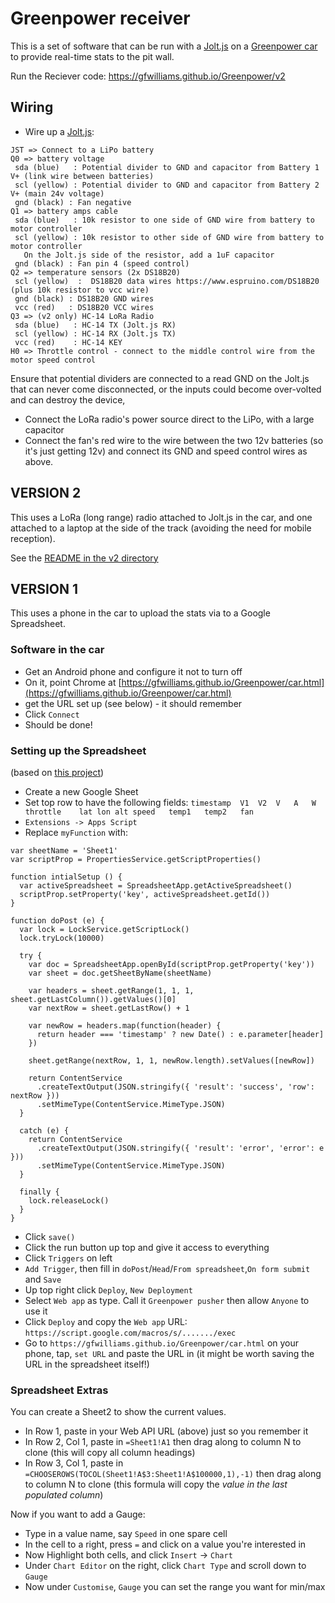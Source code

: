 Greenpower receiver
===================

This is a set of software that can be run with a [Jolt.js](https://www.espruino.com/Jolt.js) on a [Greenpower car](https://www.greenpower.co.uk/) to provide real-time stats to the pit wall.

Run the Reciever code: https://gfwilliams.github.io/Greenpower/v2


## Wiring

* Wire up a [Jolt.js](https://www.espruino.com/Jolt.js):

```
JST => Connect to a LiPo battery
Q0 => battery voltage
 sda (blue)   : Potential divider to GND and capacitor from Battery 1 V+ (link wire between batteries)
 scl (yellow) : Potential divider to GND and capacitor from Battery 2 V+ (main 24v voltage)
 gnd (black) : Fan negative
Q1 => battery amps cable
 sda (blue)   : 10k resistor to one side of GND wire from battery to motor controller
 scl (yellow) : 10k resistor to other side of GND wire from battery to motor controller 
   On the Jolt.js side of the resistor, add a 1uF capacitor
 gnd (black) : Fan pin 4 (speed control)
Q2 => temperature sensors (2x DS18B20)
 scl (yellow)  :  DS18B20 data wires https://www.espruino.com/DS18B20 (plus 10k resistor to vcc wire)
 gnd (black) : DS18B20 GND wires
 vcc (red)   : DS18B20 VCC wires
Q3 => (v2 only) HC-14 LoRa Radio
 sda (blue)   : HC-14 TX (Jolt.js RX)
 scl (yellow) : HC-14 RX (Jolt.js TX)
 vcc (red)    : HC-14 KEY
H0 => Throttle control - connect to the middle control wire from the motor speed control
```

Ensure that potential dividers are connected to a read GND on the Jolt.js that can never come disconnected, or the
inputs could become over-volted and can destroy the device,

* Connect the LoRa radio's power source direct to the LiPo, with a large capacitor
* Connect the fan's red wire to the wire between the two 12v batteries (so it's just getting 12v) and connect its GND and speed control wires as above.


VERSION 2
---------

This uses a LoRa (long range) radio attached to Jolt.js in the car, and one attached to a laptop at the side of the track (avoiding the need for mobile reception).

See the [README in the v2 directory](v2/README.md)


VERSION 1
---------

This uses a phone in the car to upload the stats via to a Google Spreadsheet.

### Software in the car

* Get an Android phone and configure it not to turn off 
* On it, point Chrome at [https://gfwilliams.github.io/Greenpower/car.html](https://gfwilliams.github.io/Greenpower/car.html)
* get the URL set up (see below) - it should remember
* Click `Connect`
* Should be done!

### Setting up the Spreadsheet

(based on [this project](https://github.com/jamiewilson/form-to-google-sheets))

* Create a new Google Sheet
* Set top row to have the following fields: `timestamp	V1	V2	V	A	W	throttle	lat	lon	alt	speed	temp1	temp2	fan`
* `Extensions -> Apps Script`
* Replace `myFunction` with:

```
var sheetName = 'Sheet1'
var scriptProp = PropertiesService.getScriptProperties()

function intialSetup () {
  var activeSpreadsheet = SpreadsheetApp.getActiveSpreadsheet()
  scriptProp.setProperty('key', activeSpreadsheet.getId())
}

function doPost (e) {
  var lock = LockService.getScriptLock()
  lock.tryLock(10000)

  try {
    var doc = SpreadsheetApp.openById(scriptProp.getProperty('key'))
    var sheet = doc.getSheetByName(sheetName)

    var headers = sheet.getRange(1, 1, 1, sheet.getLastColumn()).getValues()[0]
    var nextRow = sheet.getLastRow() + 1

    var newRow = headers.map(function(header) {
      return header === 'timestamp' ? new Date() : e.parameter[header]
    })

    sheet.getRange(nextRow, 1, 1, newRow.length).setValues([newRow])

    return ContentService
      .createTextOutput(JSON.stringify({ 'result': 'success', 'row': nextRow }))
      .setMimeType(ContentService.MimeType.JSON)
  }

  catch (e) {
    return ContentService
      .createTextOutput(JSON.stringify({ 'result': 'error', 'error': e }))
      .setMimeType(ContentService.MimeType.JSON)
  }

  finally {
    lock.releaseLock()
  }
}
```

* Click `save()`
* Click the run button up top and give it access to everything
* Click `Triggers` on left
* `Add Trigger`, then fill in `doPost`/`Head`/`From spreadsheet`,`On form submit` and `Save`
* Up top right click `Deploy`, `New Deployment`
* Select `Web app` as type. Call it `Greenpower pusher` then allow `Anyone` to use it
* Click `Deploy` and copy the `Web app` URL: `https://script.google.com/macros/s/......./exec`
* Go to `https://gfwilliams.github.io/Greenpower/car.html` on your phone, tap, `set URL` and paste the URL in
  (it might be worth saving the URL in the spreadsheet itself!)

### Spreadsheet Extras

You can create a Sheet2 to show the current values.

* In Row 1, paste in your Web API URL (above) just so you remember it
* In Row 2, Col 1, paste in `=Sheet1!A1` then drag along to column N to clone (this will copy all column headings)
* In Row 3, Col 1, paste in `=CHOOSEROWS(TOCOL(Sheet1!A$3:Sheet1!A$100000,1),-1)` then drag along to column N to clone (this formula will copy the *value in the last populated column*)

Now if you want to add a Gauge:

* Type in a value name, say `Speed` in one spare cell
* In the cell to a right, press `=` and click on a value you're interested in
* Now Highlight both cells, and click `Insert` -> `Chart`
* Under `Chart Editor` on the right, click `Chart Type` and scroll down to `Gauge`
* Now under `Customise`, `Gauge` you can set the range you want for min/max




